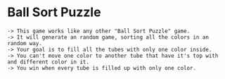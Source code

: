 # Ball Sort Puzzle
   
    -> This game works like any other "Ball Sort Puzzle" game.
    -> It will generate an random game, sorting all the colors in an random way.
    -> Your goal is to fill all the tubes with only one color inside.
    -> You can't move one color to another tube that have it's top with and different color in it.
    -> You win when every tube is filled up with only one color.

